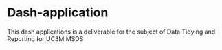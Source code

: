 # Dash-application
This dash applications is a deliverable for the subject of Data Tidying and Reporting for UC3M MSDS
